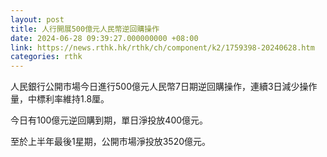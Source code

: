 ```yaml
---
layout: post
title: 人行開展500億元人民幣逆回購操作
date: 2024-06-28 09:39:27.000000000 +08:00
link: https://news.rthk.hk/rthk/ch/component/k2/1759398-20240628.htm
categories: rthk
---
```


人民銀行公開市場今日進行500億元人民幣7日期逆回購操作，連續3日減少操作量，中標利率維持1.8厘。

今日有100億元逆回購到期，單日淨投放400億元。

至於上半年最後1星期，公開市場淨投放3520億元。
